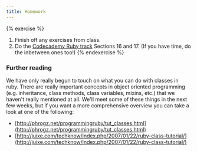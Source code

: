 ```yaml
---
title: Homework
---
```


{% exercise %}
1. Finish off any exercises from class.
2. Do the [Codecademy Ruby track](http://www.codecademy.com/tracks/ruby) Sections 16 and 17. (If you have time, do the inbetween ones too!)
{% endexercise %}

### Further reading

We have only really begun to touch on what you can do with classes in ruby. There are really important concepts in object oriented programming (e.g. inheritance, class methods, class variables, mixins, etc.) that we haven't really mentioned at all. We'll meet some of these things in the next few weeks, but if you want a more comprehensive overview you can take a look at one of the following:

- [http://phrogz.net/programmingruby/tut_classes.html](http://phrogz.net/programmingruby/tut_classes.html)
- [http://juixe.com/techknow/index.php/2007/01/22/ruby-class-tutorial/](http://juixe.com/techknow/index.php/2007/01/22/ruby-class-tutorial/)